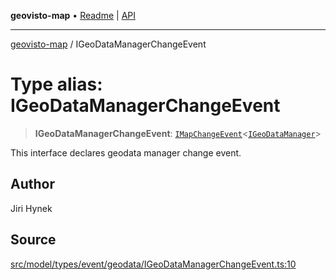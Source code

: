 **geovisto-map** • [Readme](../README.md) \| [API](../globals.md)

***

[geovisto-map](../README.md) / IGeoDataManagerChangeEvent

# Type alias: IGeoDataManagerChangeEvent

> **IGeoDataManagerChangeEvent**: [`IMapChangeEvent`](../interfaces/IMapChangeEvent.md)\<[`IGeoDataManager`](IGeoDataManager.md)\>

This interface declares geodata manager change event.

## Author

Jiri Hynek

## Source

[src/model/types/event/geodata/IGeoDataManagerChangeEvent.ts:10](https://github.com/geovisto/geovisto-map/blob/e22d774889dbc28cc1ec62933ecf6bab6690f172/src/model/types/event/geodata/IGeoDataManagerChangeEvent.ts#L10)
